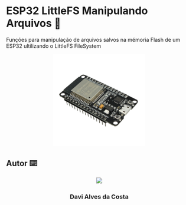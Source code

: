 # ESP32 LittleFS Manipulando Arquivos 📂
 Funções para manipulação de arquivos salvos na mémoria Flash de um ESP32 ultilizando o LittleFS FileSystem
 
<p align="center">
  <img src= "https://raw.githubusercontent.com/Davi4076018/ESP32_LittleFS_Manipulando_Arquivos/main/readme-image/esp32.png" width = "250px"></a>
</p>

## Autor ⌨️

<p align="center">
  <img src= "https://avatars.githubusercontent.com/u/89622689?v=4" width = "250px"></a>
  <h3 align="center">Davi Alves da Costa</h3>
</p>

